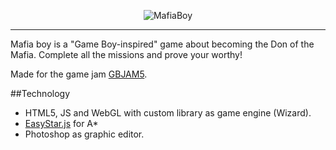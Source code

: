 <p align="center">
    <img alt="MafiaBoy" src="assets/logo.png?raw=true">
</p>

---

Mafia boy is a "Game Boy-inspired" game about becoming the Don of the Mafia. Complete all the missions and prove your worthy!

Made for the game jam [GBJAM5]( https://itch.io/jam/gbjam-5).

##Technology

 - HTML5, JS and WebGL with custom library as game engine (Wizard).
 - [EasyStar.js](https://github.com/prettymuchbryce/easystarjs) for A*
 - Photoshop as graphic editor.
